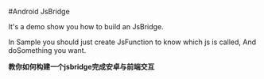 #Android JsBridge

It's a demo show you how to build an JsBridge.

In Sample you should just create JsFunction to know which js is called, And doSomething you want.

**教你如何构建一个jsbridge完成安卓与前端交互**

